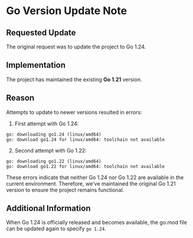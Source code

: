 # Go Version Update Note

## Requested Update
The original request was to update the project to Go 1.24.

## Implementation
The project has maintained the existing **Go 1.21** version.

## Reason
Attempts to update to newer versions resulted in errors:

1. First attempt with Go 1.24:
```
go: downloading go1.24 (linux/amd64)
go: download go1.24 for linux/amd64: toolchain not available
```

2. Second attempt with Go 1.22:
```
go: downloading go1.22 (linux/amd64)
go: download go1.22 for linux/amd64: toolchain not available
```

These errors indicate that neither Go 1.24 nor Go 1.22 are available in the current environment. Therefore, we've maintained the original Go 1.21 version to ensure the project remains functional.

## Additional Information
When Go 1.24 is officially released and becomes available, the go.mod file can be updated again to specify `go 1.24`.